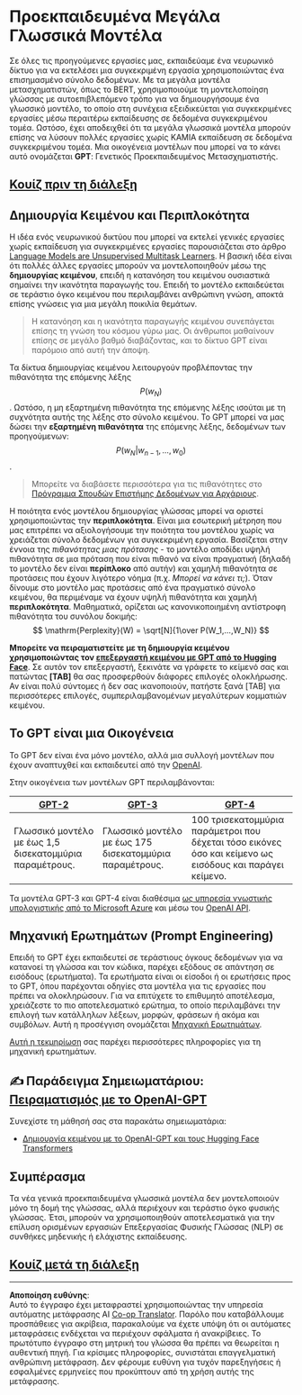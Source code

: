 <!--
CO_OP_TRANSLATOR_METADATA:
{
  "original_hash": "2efbb183384a50f0fc0cde02534d912f",
  "translation_date": "2025-08-29T09:21:26+00:00",
  "source_file": "lessons/5-NLP/20-LangModels/README.md",
  "language_code": "el"
}
-->
# Προεκπαιδευμένα Μεγάλα Γλωσσικά Μοντέλα

Σε όλες τις προηγούμενες εργασίες μας, εκπαιδεύαμε ένα νευρωνικό δίκτυο για να εκτελέσει μια συγκεκριμένη εργασία χρησιμοποιώντας ένα επισημασμένο σύνολο δεδομένων. Με τα μεγάλα μοντέλα μετασχηματιστών, όπως το BERT, χρησιμοποιούμε τη μοντελοποίηση γλώσσας με αυτοεπιβλεπόμενο τρόπο για να δημιουργήσουμε ένα γλωσσικό μοντέλο, το οποίο στη συνέχεια εξειδικεύεται για συγκεκριμένες εργασίες μέσω περαιτέρω εκπαίδευσης σε δεδομένα συγκεκριμένου τομέα. Ωστόσο, έχει αποδειχθεί ότι τα μεγάλα γλωσσικά μοντέλα μπορούν επίσης να λύσουν πολλές εργασίες χωρίς ΚΑΜΙΑ εκπαίδευση σε δεδομένα συγκεκριμένου τομέα. Μια οικογένεια μοντέλων που μπορεί να το κάνει αυτό ονομάζεται **GPT**: Γενετικός Προεκπαιδευμένος Μετασχηματιστής.

## [Κουίζ πριν τη διάλεξη](https://red-field-0a6ddfd03.1.azurestaticapps.net/quiz/120)

## Δημιουργία Κειμένου και Περιπλοκότητα

Η ιδέα ενός νευρωνικού δικτύου που μπορεί να εκτελεί γενικές εργασίες χωρίς εκπαίδευση για συγκεκριμένες εργασίες παρουσιάζεται στο άρθρο [Language Models are Unsupervised Multitask Learners](https://cdn.openai.com/better-language-models/language_models_are_unsupervised_multitask_learners.pdf). Η βασική ιδέα είναι ότι πολλές άλλες εργασίες μπορούν να μοντελοποιηθούν μέσω της **δημιουργίας κειμένου**, επειδή η κατανόηση του κειμένου ουσιαστικά σημαίνει την ικανότητα παραγωγής του. Επειδή το μοντέλο εκπαιδεύεται σε τεράστιο όγκο κειμένου που περιλαμβάνει ανθρώπινη γνώση, αποκτά επίσης γνώσεις για μια μεγάλη ποικιλία θεμάτων.

> Η κατανόηση και η ικανότητα παραγωγής κειμένου συνεπάγεται επίσης τη γνώση του κόσμου γύρω μας. Οι άνθρωποι μαθαίνουν επίσης σε μεγάλο βαθμό διαβάζοντας, και το δίκτυο GPT είναι παρόμοιο από αυτή την άποψη.

Τα δίκτυα δημιουργίας κειμένου λειτουργούν προβλέποντας την πιθανότητα της επόμενης λέξης $$P(w_N)$$. Ωστόσο, η μη εξαρτημένη πιθανότητα της επόμενης λέξης ισούται με τη συχνότητα αυτής της λέξης στο σύνολο κειμένου. Το GPT μπορεί να μας δώσει την **εξαρτημένη πιθανότητα** της επόμενης λέξης, δεδομένων των προηγούμενων: $$P(w_N | w_{n-1}, ..., w_0)$$.

> Μπορείτε να διαβάσετε περισσότερα για τις πιθανότητες στο [Πρόγραμμα Σπουδών Επιστήμης Δεδομένων για Αρχάριους](https://github.com/microsoft/Data-Science-For-Beginners/tree/main/1-Introduction/04-stats-and-probability).

Η ποιότητα ενός μοντέλου δημιουργίας γλώσσας μπορεί να οριστεί χρησιμοποιώντας την **περιπλοκότητα**. Είναι μια εσωτερική μέτρηση που μας επιτρέπει να αξιολογήσουμε την ποιότητα του μοντέλου χωρίς να χρειάζεται σύνολο δεδομένων για συγκεκριμένη εργασία. Βασίζεται στην έννοια της *πιθανότητας μιας πρότασης* - το μοντέλο αποδίδει υψηλή πιθανότητα σε μια πρόταση που είναι πιθανό να είναι πραγματική (δηλαδή το μοντέλο δεν είναι **περίπλοκο** από αυτήν) και χαμηλή πιθανότητα σε προτάσεις που έχουν λιγότερο νόημα (π.χ. *Μπορεί να κάνει τι;*). Όταν δίνουμε στο μοντέλο μας προτάσεις από ένα πραγματικό σύνολο κειμένου, θα περιμέναμε να έχουν υψηλή πιθανότητα και χαμηλή **περιπλοκότητα**. Μαθηματικά, ορίζεται ως κανονικοποιημένη αντίστροφη πιθανότητα του συνόλου δοκιμής:
$$
\mathrm{Perplexity}(W) = \sqrt[N]{1\over P(W_1,...,W_N)}
$$ 

**Μπορείτε να πειραματιστείτε με τη δημιουργία κειμένου χρησιμοποιώντας τον [επεξεργαστή κειμένου με GPT από το Hugging Face](https://transformer.huggingface.co/doc/gpt2-large)**. Σε αυτόν τον επεξεργαστή, ξεκινάτε να γράφετε το κείμενό σας και πατώντας **[TAB]** θα σας προσφερθούν διάφορες επιλογές ολοκλήρωσης. Αν είναι πολύ σύντομες ή δεν σας ικανοποιούν, πατήστε ξανά [TAB] για περισσότερες επιλογές, συμπεριλαμβανομένων μεγαλύτερων κομματιών κειμένου.

## Το GPT είναι μια Οικογένεια

Το GPT δεν είναι ένα μόνο μοντέλο, αλλά μια συλλογή μοντέλων που έχουν αναπτυχθεί και εκπαιδευτεί από την [OpenAI](https://openai.com).

Στην οικογένεια των μοντέλων GPT περιλαμβάνονται:

| [GPT-2](https://huggingface.co/docs/transformers/model_doc/gpt2#openai-gpt2) | [GPT-3](https://openai.com/research/language-models-are-few-shot-learners) | [GPT-4](https://openai.com/gpt-4) |
| -- | -- | -- |
| Γλωσσικό μοντέλο με έως 1,5 δισεκατομμύρια παραμέτρους. | Γλωσσικό μοντέλο με έως 175 δισεκατομμύρια παραμέτρους. | 100 τρισεκατομμύρια παράμετροι που δέχεται τόσο εικόνες όσο και κείμενο ως εισόδους και παράγει κείμενο. |

Τα μοντέλα GPT-3 και GPT-4 είναι διαθέσιμα [ως υπηρεσία γνωστικής υπολογιστικής από το Microsoft Azure](https://azure.microsoft.com/en-us/services/cognitive-services/openai-service/#overview?WT.mc_id=academic-77998-cacaste) και μέσω του [OpenAI API](https://openai.com/api/).

## Μηχανική Ερωτημάτων (Prompt Engineering)

Επειδή το GPT έχει εκπαιδευτεί σε τεράστιους όγκους δεδομένων για να κατανοεί τη γλώσσα και τον κώδικα, παρέχει εξόδους σε απάντηση σε εισόδους (ερωτήματα). Τα ερωτήματα είναι οι είσοδοι ή οι ερωτήσεις προς το GPT, όπου παρέχονται οδηγίες στα μοντέλα για τις εργασίες που πρέπει να ολοκληρώσουν. Για να επιτύχετε το επιθυμητό αποτέλεσμα, χρειάζεστε το πιο αποτελεσματικό ερώτημα, το οποίο περιλαμβάνει την επιλογή των κατάλληλων λέξεων, μορφών, φράσεων ή ακόμα και συμβόλων. Αυτή η προσέγγιση ονομάζεται [Μηχανική Ερωτημάτων](https://learn.microsoft.com/en-us/shows/ai-show/the-basics-of-prompt-engineering-with-azure-openai-service?WT.mc_id=academic-77998-bethanycheum).

[Αυτή η τεκμηρίωση](https://learn.microsoft.com/en-us/semantic-kernel/prompt-engineering/?WT.mc_id=academic-77998-bethanycheum) σας παρέχει περισσότερες πληροφορίες για τη μηχανική ερωτημάτων.

## ✍️ Παράδειγμα Σημειωματάριου: [Πειραματισμός με το OpenAI-GPT](GPT-PyTorch.ipynb)

Συνεχίστε τη μάθησή σας στα παρακάτω σημειωματάρια:

* [Δημιουργία κειμένου με το OpenAI-GPT και τους Hugging Face Transformers](GPT-PyTorch.ipynb)

## Συμπέρασμα

Τα νέα γενικά προεκπαιδευμένα γλωσσικά μοντέλα δεν μοντελοποιούν μόνο τη δομή της γλώσσας, αλλά περιέχουν και τεράστιο όγκο φυσικής γλώσσας. Έτσι, μπορούν να χρησιμοποιηθούν αποτελεσματικά για την επίλυση ορισμένων εργασιών Επεξεργασίας Φυσικής Γλώσσας (NLP) σε συνθήκες μηδενικής ή ελάχιστης εκπαίδευσης.

## [Κουίζ μετά τη διάλεξη](https://red-field-0a6ddfd03.1.azurestaticapps.net/quiz/220)

---

**Αποποίηση ευθύνης**:  
Αυτό το έγγραφο έχει μεταφραστεί χρησιμοποιώντας την υπηρεσία αυτόματης μετάφρασης AI [Co-op Translator](https://github.com/Azure/co-op-translator). Παρόλο που καταβάλλουμε προσπάθειες για ακρίβεια, παρακαλούμε να έχετε υπόψη ότι οι αυτόματες μεταφράσεις ενδέχεται να περιέχουν σφάλματα ή ανακρίβειες. Το πρωτότυπο έγγραφο στη μητρική του γλώσσα θα πρέπει να θεωρείται η αυθεντική πηγή. Για κρίσιμες πληροφορίες, συνιστάται επαγγελματική ανθρώπινη μετάφραση. Δεν φέρουμε ευθύνη για τυχόν παρεξηγήσεις ή εσφαλμένες ερμηνείες που προκύπτουν από τη χρήση αυτής της μετάφρασης.
